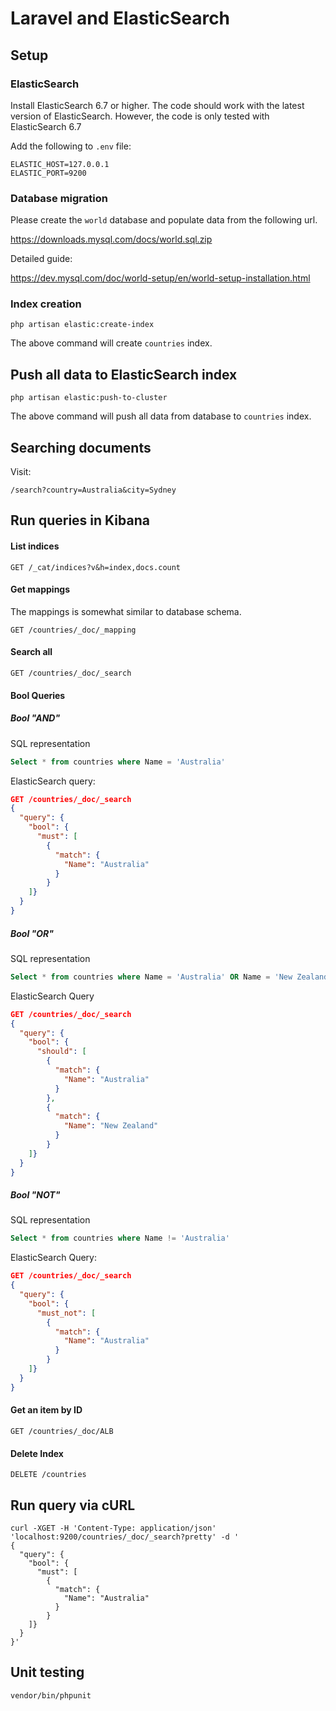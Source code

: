 # Laravel and ElasticSearch

## Setup

### ElasticSearch
Install ElasticSearch 6.7 or higher. The code should work with the latest version of ElasticSearch. However, the code is only tested with ElasticSearch 6.7

Add the following to `.env` file:

```
ELASTIC_HOST=127.0.0.1
ELASTIC_PORT=9200
```

### Database migration
Please create the `world` database and populate data from the following url.

https://downloads.mysql.com/docs/world.sql.zip

Detailed guide:

https://dev.mysql.com/doc/world-setup/en/world-setup-installation.html


### Index creation

```
php artisan elastic:create-index
```

The above command will create `countries` index.

## Push all data to ElasticSearch index

```
php artisan elastic:push-to-cluster
```

The above command will push all data from database to `countries` index.

## Searching documents

Visit:

```
/search?country=Australia&city=Sydney
```

## Run queries in Kibana
#### List indices
```
GET /_cat/indices?v&h=index,docs.count
```

#### Get mappings
The mappings is somewhat similar to database schema.

```
GET /countries/_doc/_mapping
```

#### Search all
```
GET /countries/_doc/_search
```
#### Bool Queries
##### Bool "AND"
SQL representation
```sql
Select * from countries where Name = 'Australia'
```
ElasticSearch query:
```json
GET /countries/_doc/_search
{
  "query": {
    "bool": {
      "must": [
        {
          "match": {
            "Name": "Australia"
          }
        }
    ]}
  }
}
```

##### Bool "OR"
SQL representation
```sql
Select * from countries where Name = 'Australia' OR Name = 'New Zealand'
```

ElasticSearch Query

```json
GET /countries/_doc/_search
{
  "query": {
    "bool": {
      "should": [
        {
          "match": {
            "Name": "Australia"
          }
        },
        {
          "match": {
            "Name": "New Zealand"
          }
        }
    ]}
  }
}
```

##### Bool "NOT"
SQL representation
```sql
Select * from countries where Name != 'Australia'
```
ElasticSearch Query:

```json
GET /countries/_doc/_search
{
  "query": {
    "bool": {
      "must_not": [
        {
          "match": {
            "Name": "Australia"
          }
        }
    ]}
  }
}
```

#### Get an item by ID

```
GET /countries/_doc/ALB
```

#### Delete Index
```
DELETE /countries
```
## Run query via cURL

```
curl -XGET -H 'Content-Type: application/json' 'localhost:9200/countries/_doc/_search?pretty' -d '
{
  "query": {
    "bool": {
      "must": [
        {
          "match": {
            "Name": "Australia"
          }
        }
    ]}
  }
}'
```

## Unit testing
```
vendor/bin/phpunit
```
